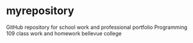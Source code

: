 # myrepository
GitHub repository for school work and professional portfolio
Programming 109 class work and homework bellevue college
